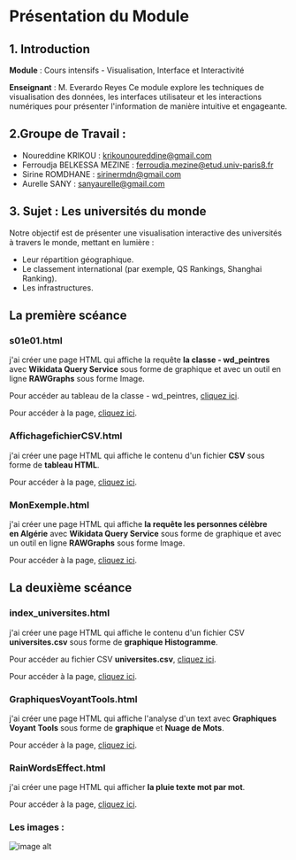 # Présentation du Module
## 1. Introduction
**Module** : Cours intensifs - Visualisation, Interface et Interactivité

**Enseignant** : M. Everardo Reyes
Ce module explore les techniques de visualisation des données, les interfaces utilisateur et les interactions numériques pour présenter l'information de manière intuitive et engageante.

## 2.Groupe de Travail :
- Noureddine KRIKOU : krikounoureddine@gmail.com
- Ferroudja BELKESSA MEZINE : ferroudja.mezine@etud.univ-paris8.fr
- Sirine ROMDHANE : sirinermdn@gmail.com
- Aurelle SANY : sanyaurelle@gmail.com

## 3. Sujet : Les universités du monde
Notre objectif est de présenter une visualisation interactive des universités à travers le monde, mettant en lumière :
- Leur répartition géographique.
- Le classement international (par exemple, QS Rankings, Shanghai Ranking).
- Les infrastructures.
## La première scéance
### s01e01.html
j'ai créer une page HTML qui affiche la requête **la classe - wd_peintres** avec **Wikidata Query Service** sous forme de graphique et avec un outil en ligne **RAWGraphs** sous forme Image.

Pour accéder au tableau de la classe - wd_peintres, [cliquez ici](https://github.com/krikounoureddine/Visualisation/blob/main/tableau%20de%20la%20classe%20-%20wd_peintres.csv).

Pour accéder à la page, [cliquez ici](https://krikounoureddine.github.io/Visualisation/s01e01.html).
### AffichagefichierCSV.html
j'ai créer une page HTML qui affiche le contenu d'un fichier **CSV** sous forme de **tableau HTML**.

Pour accéder à la page, [cliquez ici](https://krikounoureddine.github.io/Visualisation/AffichagefichierCSV.html).
### MonExemple.html
j'ai créer une page HTML qui affiche **la requête les personnes célèbre en Algérie** avec **Wikidata Query Service** sous forme de graphique et avec un outil en ligne **RAWGraphs** sous forme Image.

Pour accéder à la page, [cliquez ici](https://krikounoureddine.github.io/Visualisation/MonExemple.html).
## La deuxième scéance
### index_universites.html
j'ai créer une page HTML qui affiche le contenu d'un fichier CSV **universites.csv** sous forme de **graphique Histogramme**.

Pour accéder au fichier CSV **universites.csv**, [cliquez ici](https://github.com/krikounoureddine/Visualisation/blob/main/tableau%20de%20la%20classe%20-%20wd_peintres.csv).

Pour accéder à la page, [cliquez ici](https://krikounoureddine.github.io/Visualisation/index_universites.html).
### GraphiquesVoyantTools.html
j'ai créer une page HTML qui affiche l'analyse d'un text avec **Graphiques Voyant Tools** sous forme de **graphique** et **Nuage de Mots**.

Pour accéder à la page, [cliquez ici](https://krikounoureddine.github.io/Visualisation/GraphiquesVoyantTools.html).
### RainWordsEffect.html
j'ai créer une page HTML qui afficher **la pluie texte mot par mot**. 

Pour accéder à la page, [cliquez ici](https://krikounoureddine.github.io/Visualisation/RainWordsEffect.html).

### Les images :

 ![image alt]()


